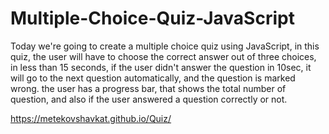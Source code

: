 # Multiple-Choice-Quiz-JavaScript
Today we're going to create a multiple choice quiz using JavaScript, in this quiz, the user will have to choose the correct answer out of three choices, in less than 15 seconds, if the user didn't answer the question in 10sec, it will go to the next question automatically, and the question is marked wrong. the user has a progress bar, that shows the total number of question, and also if the user answered a question correctly or not.

https://metekovshavkat.github.io/Quiz/

